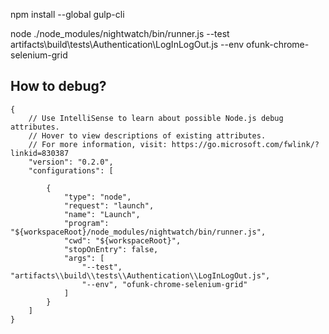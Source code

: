 
npm install --global gulp-cli

node ./node_modules/nightwatch/bin/runner.js --test artifacts\\build\\tests\\Authentication\\LogInLogOut.js --env ofunk-chrome-selenium-grid

## How to debug?

```
{
    // Use IntelliSense to learn about possible Node.js debug attributes.
    // Hover to view descriptions of existing attributes.
    // For more information, visit: https://go.microsoft.com/fwlink/?linkid=830387
    "version": "0.2.0",
    "configurations": [

        {
            "type": "node",
            "request": "launch",
            "name": "Launch",
            "program": "${workspaceRoot}/node_modules/nightwatch/bin/runner.js",
            "cwd": "${workspaceRoot}",
            "stopOnEntry": false,
            "args": [
                "--test", "artifacts\\build\\tests\\Authentication\\LogInLogOut.js",
                "--env", "ofunk-chrome-selenium-grid"
            ]
        }
    ]
}
```